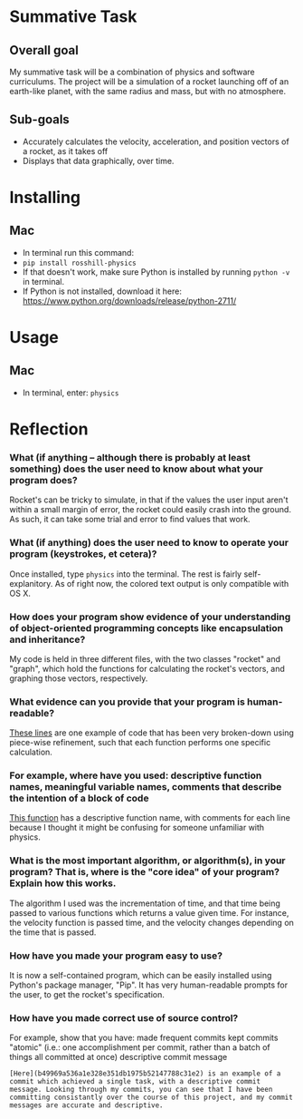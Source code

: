 # Summative Task

## Overall goal

My summative task will be a combination of physics and software curriculums. The project will be a simulation of a rocket launching off of an earth-like planet, with the same radius and mass, but with no atmosphere.

## Sub-goals

* Accurately calculates the velocity, acceleration, and position vectors of a rocket, as it takes off
* Displays that data graphically, over time.

# Installing
## Mac
* In terminal run this command:
* `pip install rosshill-physics`
* If that doesn't work, make sure Python is installed by running `python -v` in terminal.
* If Python is not installed, download it here: https://www.python.org/downloads/release/python-2711/

# Usage
## Mac
* In terminal, enter: `physics`

# Reflection
###  What (if anything – although there is probably at least something) does the user need to know about what your program does?

Rocket's can be tricky to simulate, in that if the values the user input aren't within a small margin of error, the rocket could easily crash into the ground. As such, it can take some trial and error to find values that work.

###  What (if anything) does the user need to know to operate your program (keystrokes, et cetera)?

Once installed, type `physics` into the terminal. The rest is fairly self-explanitory. As of right now, the colored text output is only compatible with OS X.

###  How does your program show evidence of your understanding of object-oriented programming concepts like encapsulation and inheritance?

My code is held in three different files, with the two classes "rocket" and "graph", which hold the functions for calculating the rocket's vectors, and graphing those vectors, respectively.

###  What evidence can you provide that your program is human-readable?

[These lines](https://github.com/Rosshill98/summative-task/blob/master/physics/rocket.py#L25-L40) are one example of code that has been very broken-down using piece-wise refinement, such that each function performs one specific calculation.

###  For example, where have you used: descriptive function names, meaningful variable names, comments that describe the intention of a block of code

[This function](https://github.com/Rosshill98/summative-task/blob/master/physics/rocket.py#L29-L34) has a descriptive function name, with comments for each line because I thought it might be confusing for someone unfamiliar with physics.

###  What is the most important algorithm, or algorithm(s), in your program? That is, where is the "core idea" of your program? Explain how this works.

The algorithm I used was the incrementation of time, and that time being passed to various functions which returns a value given time. For instance, the velocity function is passed time, and the velocity changes depending on the time that is passed.

###  How have you made your program easy to use?

It is now a self-contained program, which can be easily installed using Python's package manager, "Pip". It has very human-readable prompts for the user, to get the rocket's specification.

###  How have you made correct use of source control?
For example, show that you have:
    made frequent commits
    kept commits "atomic" (i.e.: one accomplishment per commit, rather than a batch of things all committed at once)
    descriptive commit message

    [Here](b49969a536a1e328e351db1975b52147788c31e2) is an example of a commit which achieved a single task, with a descriptive commit message. Looking through my commits, you can see that I have been committing consistantly over the course of this project, and my commit messages are accurate and descriptive.

